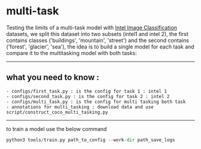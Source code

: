# multi-task
Testing the limits of a multi-task model with [Intel Image Classification ]([https://www.kaggle.com/datasets/puneet6060intel-image-classification](https://www.kaggle.com/datasets/puneet6060/intel-image-classification)) datasets, we split this  dataset into two subsets (intel1 and intel 2), the first contains classes ('buildings', 'mountain', 'street') and the second contains ('forest', 'glacier', 'sea'), the idea is to build a single model for each task and compare it to the multitasking model with both tasks:

---------------------------------------------------------------------------------------------------------
## what you need to know : 
    - configs/first_task.py : is the config for task 1 : intel 1
    - configs/second_task.py : is the config for task 2 : intel 2
    - configs/multi_task.py : is the config for multi tasking both task
    - annotations for multi_tasking : download data and use script/construct_coco_multi_tasking.py

----------------------------------------------------------------------------------------------------------

to train a model use the below command
```py
python3 tools/train.py path_to_config --work-dir path_save_logs

```


